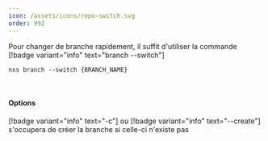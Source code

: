 ```yaml
---
icon: /assets/icons/repo-switch.svg
order: 992
---
```

Pour changer de branche rapidement, il suffit d'utiliser la commande [!badge variant="info" text="branch --switch"]

```console
nxs branch --switch {BRANCH_NAME}
```

<br>

#### Options

[!badge variant="info" text="-c"] ou [!badge variant="info" text="--create"] s'occupera de créer la branche si celle-ci n'existe pas